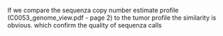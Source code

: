 If we compare the sequenza copy number estimate profile (C0053_genome_view.pdf - page 2) to the tumor profile the similarity is obvious. which confirm the quality of sequenza calls 